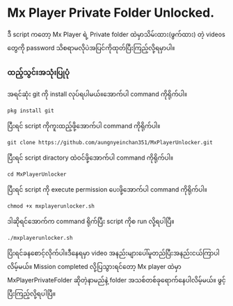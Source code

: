 # Mx Player Private Folder Unlocked.
ဒီ script ကတော့ Mx Player ရဲ့ Private folder ထဲမှာသိမ်းထား(ဖွက်ထား) တဲ့ videos တွေကို password သိစရာမလိုပဲအပြင်ကိုထုတ်ပြီးကြည့်လို့ရမှာပါ။

### ထည့်သွင်းအသုံးပြုပုံ
အရင်ဆုံး git ကို install လုပ်ရပါမယ်။အောက်ပါ command ကိုရိုက်ပါ။
```
pkg install git
```
ပြီးရင် script ကိုကူးထည့်ဖို့အောက်ပါ command ကိုရိုက်ပါ။
```
git clone https://github.com/aungnyeinchan351/MxPlayerUnlocker.git
```
ပြီးရင် script diractory ထဲဝင်ဖို့အောက်ပါ command ကိုရိုက်ပါ။
```
cd MxPlayerUnlocker
```
ပြီးရင် script ကို execute permission ပေးဖို့အောက်ပါ command ကိုရိုက်ပါ။
```
chmod +x mxplayerunlocker.sh
```
ဒါဆိုရင်အောက်က command ရိုက်ပြီး script ကိုစ run လို့ရပါပြီ။
```
./mxplayerunlocker.sh
```
ပြိးရင်ခနစောင့်လိုက်ပါ။ဒီနေရမှာ video အနည်းများပေါ်မူတည်ပြီးအနည်းငယ်ကြာပါလိမ့်မယ်။
Mission completed လို့ပြသွားရင်တော့ Mx player ထဲမှာ MxPlayerPrivateFolder ဆိုတဲ့နာမည်နဲ့ folder အသစ်တစ်ခုရောက်နေပါလိမ့်မယ်။
ဖွင့်ပြီးကြည့်လို့ရပါပြီ။
